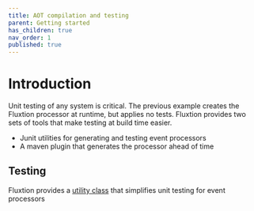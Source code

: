 ```yaml
---
title: AOT compilation and testing
parent: Getting started
has_children: true
nav_order: 1
published: true
---
```


# Introduction

Unit testing of any system is critical. The previous example creates the Fluxtion processor at runtime, but applies no tests. Fluxtion provides two sets of tools that make testing at build time easier.
-  Junit utilities for generating and testing event processors 
-  A maven plugin that generates the processor ahead of time
## Testing
Fluxtion provides a [utility class](https://github.com/v12technology/fluxtion/blob/2.10.9/generator/src/test/java/com/fluxtion/generator/util/BaseSepInprocessTest.java "BaseSeInprocessTest") that simplifies unit testing for event processors  
